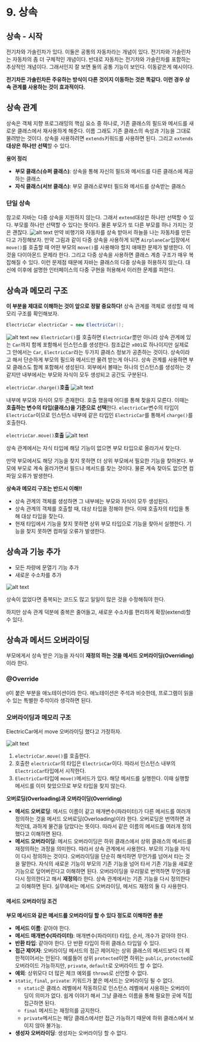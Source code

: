 # 9. 상속

## 상속 - 시작

전기차와 가솔린차가 있다. 이둘은 공통의 자동차라는 개념이 있다. 
전기차와 가솔린차는 자동차의 좀 더 구체적인 개념이다. 
반대로 자동차는 전기차와 가솔린차를 포함하는 추상적인 개념이다. 그래서인지 잘 보면 둘의 공통 기능이 보인다. 
이동같은게 예시이다.

**전기차든 가솔린차든 주유하는 방식이 다른 것이지 이동하는 것은 똑같다. 이런 경우 상속 관계를 사용하는 것이 효과적이다.**


## 상속 관계

상속은 객체 지향 프로그래밍의 핵심 요소 중 하나로, 기존 클래스의 필드와 메서드를 새로운 클래스에서 재사용하게 해준다. 이름 그래도 기존 클래스의 속성과 기능을 그대로 물려받는 것이다. 상속을 사용하려면 `extends`키워드를 사용하면 된다. 그리고 `extends` **대상은 하나만 선택**할 수 있다.

**용어 정리**
- **부모 클래스(슈퍼 클래스)**: 상속을 통해 자신의 필드와 메서드를 다른 클래스에 제공하는 클래스
- **자식 클래스(서브 클래스)**: 부모 클래스로부터 필드와 메서드를 상속받는 클래스


### 단일 상속
참고로 자바는 다중 상속을 지원하지 않는다. 그래서 `extend`대상은 하나만 선택할 수 있다. 부모를 하나만 선택할 수 있다는 뜻이다. 물론 부모가 또 다른 부모를 하나 가지는 것은 괜찮다. 
![alt text](image.png)
만약 비행기와 자동차를 상속 받아서 하늘을 나는 자동차를 만든다고 가정해보자. 만약 그림과 같이 다중 상속을 사용하게 되면 `AirplaneCar`입장에서 `move()`를 호출할 때 어떤 부모의 `move()`를 사용해야 할지 애매한 문제가 발생한다. 이것을 다이아몬드 문제라 한다. 그리고 다중 상속을 사용하면 클래스 계층 구조가 매우 복잡해질 수 있다. 이런 문제점 때문에 자바는 클래스의 다중 상속을 허용하지 않는다. 대신에 이후에 설명한 인터페이스의 다중 구현을 허용해서 이러한 문제를 피한다.

## 상속과 메모리 구조
**이 부분을 제대로 이해하는 것이 앞으로 정말 중요하다!**
상속 관계를 객체로 생성할 때 메모리 구조를 확인해보자.

```java
ElectricCar electricCar = new ElectricCar();
```
![alt text](image-1.png)
`new ElectricCar()`를 호출하면 `ElectricCar`뿐만 아니라 상속 관계에 있는 `Car`까지 함께 포함해서 인스턴스를 생성한다. 참조값은 `x001`로 하나이지만 실제로 그 안에서는 `Car`, `ElectricCar`라는 두가지 클래스 정보가 공존하는 것이다.
상속이라고 해서 단순하게 부모의 필드와 메서드만 물려 받는게 아니다. 상속 관계를 사용하면 부모 클래스도 함께 포함해서 생성된다. 외부에서 볼때는 하나의 인스턴스를 생성하는 것 같지만 내부에서는 부모와 자식이 모두 생성되고 공간도 구분된다. 

`electricCar.charge()`**호출**
![alt text](image-2.png)

내부에 부모와 자식이 모두 존재한다. 호출 했을때 어디를 통해 찾을지 모른다. 
이때는 **호출하는 변수의 타입(클래스)을 기준으로 선택**한다.
`electricCar`변수의 타입이 `ElectricCar`이므로 인스턴스 내부에 같은 타입인 `ElectricCar`를 통해서 `charge()`를 호출한다.

`electricCar.move()`**호출**
![alt text](image-3.png)

상속 관계에서는 자식 타입에 해당 기능이 없으면 부모 타입으로 올라가서 찾는다. 

만약 부모에서도 해당 기능을 찾지 못하면 더 상위 부모에서 필요한 기능을 찾아본다. 부모에 부모로 계속 올라가면서 필드나 메서드를 찾는 것이다. 물론 계속 찾아도 없으면 컴파일 오류가 발생한다.

**상속과 메모리 구조는 반드시 이해!!**
- 상속 관계의 객체를 생성하면 그 내부에는 부모와 자식이 모두 생성된다.
- 상속 관계의 객체를 호출할 때, 대상 타입을 정해야 한다. 이때 호출자의 타입을 통해 대상 타입을 찾는다.
- 현재 타입에서 기능을 찾지 못하면 상위 부모 타입으로 기능을 찾아서 실행한다. 기능을 찾지 못하면 컴파일 오류가 발생한다.


## 상속과 기능 추가

- 모든 차량에 문열기 기능 추가
- 새로운 수소차를 추가

![alt text](image-4.png)

상속이 없었다면 중복되는 코드도 많고 일일이 많은 것을 수정해줘야 한다.

하지만 상속 관계 덕분에 중복은 줄어들고, 새로운 수소차를 편리하게 확장(extend)할 수 있다.


## 상속과 메서드 오버라이딩
부모에게서 상속 받은 기능을 자식이 **재정의 하는 것을 메서드 오버라이딩(Overriding)** 이라 한다.

### @Override
`@`이 붙은 부분을 애노테이션이라 한다. 애노테이션은 주석과 비슷한데, 프로그램이 읽을 수 있는 특별한 주석이라 생각하면 된다. 

### 오버라이딩과 메모리 구조
ElectricCar에서 move 오버라이딩 했다고 가정하자.

![alt text](image-5.png)

1. `electricCar.move()`를 호출한다.
2. 호출한 `electricCar`의 타입은 `ElectricCar`이다. 따라서 인스턴스 내부의 `ElectricCar`타입에서 시작한다.
3. `ElectricCar`타입에 `move()`메서드가 있다. 해당 메서드를 실행한다. 이때 실행할 메서드를 이미 찾았으므로 부모 타입을 찾지 않는다.

**오버로딩(Overloading)과 오버라이딩(Overriding)**
- **메서드 오버로딩**: 메서드 이름이 같고 매개변수(파라미터)가 다른 메서드를 여러개 정의하는 것을 메서드 오버로딩(Overloading)이라 한다. 오버로딩은 번역하면 과적인데, 과하게 물건을 담았다는 뜻이다. 따라서 같은 이름의 메서드를 여러개 정의했다고 이해하면 된다.
- **메서드 오버라이딩**: 메서드 오버라이딩은 하위 클래스에서 상위 클래스의 메서드를 재정의하는 과정을 의미한다.
따라서 상속 관계에서 사용한다. 부모의 기능을 자식이 다시 정의하는 것이다. 오버라이딩을 단순히 해석하면 무언가를 넘어서 타는 것을 말한다. 자식의 새로운 기능이 부모의 기존 기능을 넘어 타서 기존 기능을 새로운 기능으로 덮어버린다고 이해하면 된다. 오버라이딩을 우리말로 번역하면 무언가를 다시 정의한다고 해서 **재정의**라 한다. 상속 관계에서는 기존 기능을 다시 정의한다고 이해하면 된다. 실무에서는 메서드 오버라이딩, 메서드 재정의 둘 다 사용한다.

#### 메서드 오버라이딩 조건
**부모 메서드와 같은 메서드를 오버라이딩 할 수 있다 정도로 이해하면 충분**

- **메서드 이름**: 같아야 한다.
- **메서드 매개변수(파라미터)**: 매개변수(파라미터) 타입, 순서, 개수가 같아야 한다.
- **반환 타입**: 같아야 한다. 단 반환 타입이 하위 클래스 타입일 수 있다.
- **접근 제어자**: 오버라이딩 메서드의 접근 제어자는 상위 클래스의 메서드보다 더 제한적이어서는 안된다.
예를들어 상위 `protected`이면 하위는 `public`, `protected`로 오버라이드 가능하지만, `private`, `default`로 오버라이드 할 수 없다.
- **예외**: 상위모다 더 많은 체크 예외를 `throws`로 선언할 수 없다. 
- `static`, `final`, `private`: 키워드가 붙은 메서드는 오버라이딩 될 수 없다.
    - `static`은 클래스 레벨에서 작동하므로 인스턴스 레벨에서 사용하는 오버라이딩이 의미가 없다. 쉽게 이야기 해서 그냥 클래스 이름을 통해 필요한 곳에 직접 접근하면 된다.
    - `final` 메서드는 재정의를 금지한다.
    - `private`메서드는 해당 클래스에서만 접근 가능하기 때문에 하위 클래스에서 보이지 않아 불가능.
- **생성자 오버라이딩**: 생성자는 오버라이딩 할 수 없다.


